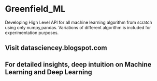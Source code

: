 # Greenfield_ML
Developing High Level API for all machine learning algorithm from scratch using only numpy,pandas. Variations of different algorithm is included for experimentation purposes.

## Visit datasciencey.blogspot.com
## For detailed insights, deep intuition on Machine Learning and Deep Learning
